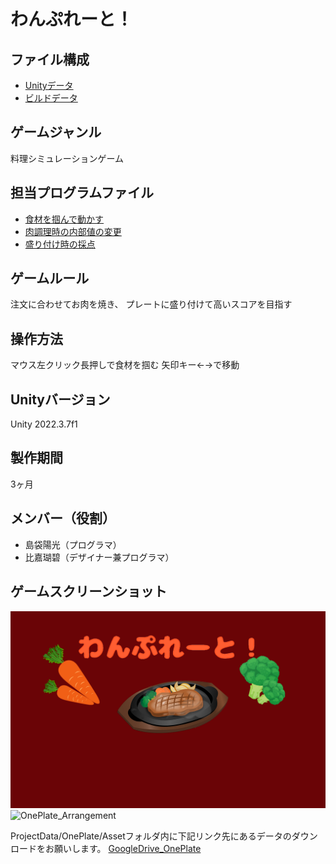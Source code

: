 # わんぷれーと！

## ファイル構成

- [Unityデータ](https://github.com/c23011/OnePlate/tree/master/ProjectData/OnePlate)
- [ビルドデータ](https://drive.google.com/drive/u/0/folders/14BAHcyWSsg7v7vOC-DXeMgp7jM3YsLpN)

## ゲームジャンル
料理シミュレーションゲーム

## 担当プログラムファイル
- [食材を掴んで動かす](https://github.com/c23011/OnePlate/blob/master/ProjectData/OnePlate/Assets/Scripts/GripItemScript.cs)
- [肉調理時の内部値の変更](https://github.com/c23011/OnePlate/blob/master/ProjectData/OnePlate/Assets/Scripts/NormalScoreScript.cs)
- [盛り付け時の採点](https://github.com/c23011/OnePlate/blob/master/ProjectData/OnePlate/Assets/Scripts/ScoreCheckScript.cs)


## ゲームルール
注文に合わせてお肉を焼き、
プレートに盛り付けて高いスコアを目指す

## 操作方法
マウス左クリック長押しで食材を掴む
矢印キー←→で移動

## Unityバージョン
Unity 2022.3.7f1

## 製作期間
3ヶ月

## メンバー（役割）
- 島袋陽光（プログラマ）
- 比嘉瑚碧（デザイナー兼プログラマ）

## ゲームスクリーンショット
![OnePlate_Title](https://github.com/c23011/OnePlate/blob/master/ScreenShot/OnePlate_Title.png)
![OnePlate_Arrangement](https://github.com/c23011/OnePlate/blob/master/ScreenShot/ScreenShot_morituke.png)


ProjectData/OnePlate/Assetフォルダ内に下記リンク先にあるデータのダウンロードをお願いします。
[GoogleDrive_OnePlate](https://drive.google.com/drive/u/0/folders/1qPDAlfafXY4wgQ7mIiYrk41L8oNZme0l)